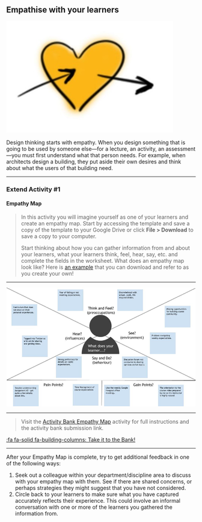## Empathise with your learners

![](images/empathy.jpg ":size=50%")

Design thinking starts with empathy. When you design something that is going to be used by someone else—for a lecture, an activity, an assessment—you must first understand what that person needs. For example, when architects design a building, they put aside their own desires and think about what the users of that building need.

* * *

### Extend Activity #1
#### Empathy Map
>
> In this activity you will imagine yourself as one of your learners and create an empathy map. Start by accessing the template and save a copy of the template to your Google Drive or click **File > Download** to save a copy to your computer.
>
> Start thinking about how you can gather information from and about your learners, what your learners think, feel, hear, say, etc. and complete the fields in the worksheet. What does an empathy map look like? Here is [an example](https://docs.google.com/drawings/d/1P4zUuZjbPqI1B2dLOtuVUltV0e433IgJu8gAz4LLamo/edit) that you can download and refer to as you create your own!

* * *

![An example of an empathy map](images/technologist-example.jpg)

* * *

> Visit the [Activity Bank Empathy Map](https://elearn.waikato.ac.nz/mod/forum/view.php?id=1649795) activity for full instructions and the activity bank submission link.

[:fa fa-solid fa-building-columns: Take it to the Bank!](https://elearn.waikato.ac.nz/mod/forum/view.php?id=1649795 ":class=button")

* * *

After your Empathy Map is complete, try to get additional feedback in one of the following ways:

1.  Seek out a colleague within your department/discipline area to discuss with your empathy map with them. See if there are shared concerns, or perhaps strategies they might suggest that you have not considered.
2.  Circle back to your learners to make sure what you have captured accurately reflects their experience. This could involve an informal conversation with one or more of the learners you gathered the information from.
